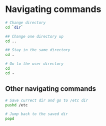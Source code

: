# Navigating commands

```bash
# Change directory
cd `dir`

## Change one directory up
cd ..

## Stay in the same directory
cd .

# Go to the user directory
cd
cd ~
```

## Other navigating commands

```bash
# Save currect dir and go to /etc dir
pushd /etc

# Jump back to the saved dir
popd
```
